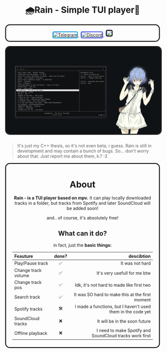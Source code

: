 <h1 align="center">🌧️Rain - Simple TUI player🎵</h1>
<p align="center" style="border: 3px solid; border-radius:15px;padding: 15px 0 8px;">
    <a href="https://t.me/musdev" style="margin-right:5px;">
        <img src="https://img.shields.io/badge/MusDev--2CA5E0?logo=telegram&style=for-the-badge" alt="Telegram" style="border-radius:5px;border:3px solid #2ca5e0"/>
    </a>
    <a href="https://discord.com/users/870324942166716487" style="margin-right:5px;">
        <img src="https://img.shields.io/badge/cuteemus--5865F2?logo=discord&style=for-the-badge" alt="Discord" style="border-radius:5px;border:3px solid #5865f2"/>
    </a>
    <a href="https://github.com/musdev13">
        <img src="https://img.shields.io/badge/musdev13--181717?logo=github&style=for-the-badge" style="border-radius:5px;border:3px solid #181717">
    </a>
</p>

<img src="public/assets/mainScreenshot.png" style="border-radius:15px;border:3px solid;margin-bottom:10px;">

> It's just my C++ thesis, so it's not even beta, i guess. Rain is still in development and may contain a bunch of bugs. So... don't worry about that. Just report me about them, k.? :3

<div align="center", style="border: 3px solid; border-radius:15px;padding:10px 20px">
    <h1 align="center">About</h1>
    <p><b>Rain - is a TUI player based on mpv.</b> It can play locally downloaded tracks in a folder, but tracks from Spotify and later SoundCloud will be added soon!</p>
    <p>and.. of course, it's absolutely free!</p>

<h2 align="center">What can it do?</h2>
<p align="center">in fact, just the <b>basic things:</b></p>

<div align="center">

| Feauture             |done?|                                                  descibtion |
|:---------------------|:---:|------------------------------------------------------------:|
| Play/Pause track     | ✅  |                                             It was not hard |
| Change track volume  | ✅  |                                It's very usefull for me btw |
| Change track pos     | ✅  |                   Idk, it's not hard to made like first two |
| Search track         | ✅  |             It was SO hard to make this at the first moment |
| Spotify tracks       | 🛠️  | I made a functions, but I haven't used them in the code yet |
| SoundCloud tracks    | ❌  |                               It will be in the soon future |
| Offline playback     | ❌  |     I need to make Spotify and SoundCloud tracks work first |

</div>
</div>